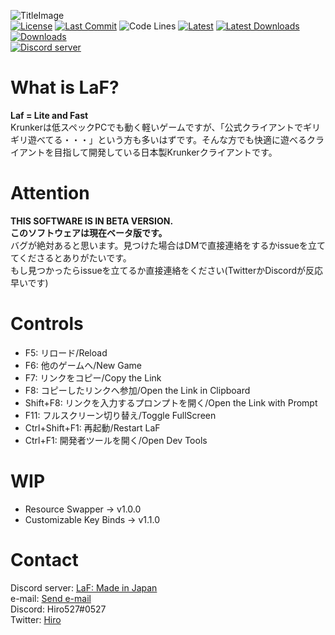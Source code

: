 ![TitleImage](https://cdn.discordapp.com/attachments/810718686657642526/812216851206635550/social_prv.png)</br>
[![License](https://img.shields.io/github/license/Hiro527/LaF?style=flat-square)](https://github.com/Hiro527/LaF/blob/master/LICENSE)
[![Last Commit](https://img.shields.io/github/last-commit/Hiro527/LaF?style=flat-square)](https://github.com/Hiro527/LaF/tree/master)
![Code Lines](https://img.shields.io/tokei/lines/github/Hiro527/LaF?style=flat-square)
[![Latest](https://img.shields.io/github/v/release/Hiro527/LaF?style=flat-square)](https://github.com/Hiro527/LaF/releases/latest)
[![Latest Downloads](https://img.shields.io/github/downloads/Hiro527/LaF/latest/total?style=flat-square)](https://github.com/Hiro527/LaF/releases/latest)
[![Downloads](https://img.shields.io/github/downloads/Hiro527/LaF/total?style=flat-square&logo=appveyor)](https://github.com/Hiro527/LaF/releases)</br>
[![Discord server](https://discord.com/api/guilds/810717714745786378/widget.png)](https://discord.gg/MpuVpx6RY3)


# What is LaF?
**Laf = Lite and Fast**</br>
Krunkerは低スペックPCでも動く軽いゲームですが、「公式クライアントでギリギリ遊べてる・・・」という方も多いはずです。そんな方でも快適に遊べるクライアントを目指して開発している日本製Krunkerクライアントです。</br>

# Attention
**THIS SOFTWARE IS IN BETA VERSION.**</br>
**このソフトウェアは現在ベータ版です。**</br>
バグが絶対あると思います。見つけた場合はDMで直接連絡をするかissueを立ててくださるとありがたいです。</br>
もし見つかったらissueを立てるか直接連絡をください(TwitterかDiscordが反応早いです)

# Controls
- F5: リロード/Reload
- F6: 他のゲームへ/New Game
- F7: リンクをコピー/Copy the Link
- F8: コピーしたリンクへ参加/Open the Link in Clipboard
- Shift+F8: リンクを入力するプロンプトを開く/Open the Link with Prompt
- F11: フルスクリーン切り替え/Toggle FullScreen
- Ctrl+Shift+F1: 再起動/Restart LaF
- Ctrl+F1: 開発者ツールを開く/Open Dev Tools

# WIP
- Resource Swapper -> v1.0.0
- Customizable Key Binds -> v1.1.0

# Contact
Discord server: [LaF: Made in Japan](https://discord.gg/MpuVpx6RY3)</br>
e-mail: [Send e-mail](mailto:hiro527.dev@gmail.com)</br>
Discord: Hiro527#0527</br>
Twitter: [Hiro](https://twitter.com/zHiro527)
